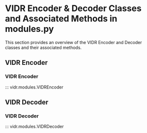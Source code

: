 # VIDR Encoder & Decoder Classes and Associated Methods in modules.py

This section provides an overview of the VIDR Encoder and Decoder classes and their associated methods.

## VIDR Encoder
### VIDR Encoder

::: vidr.modules.VIDREncoder

## VIDR Decoder
### VIDR Decoder

::: vidr.modules.VIDRDecoder